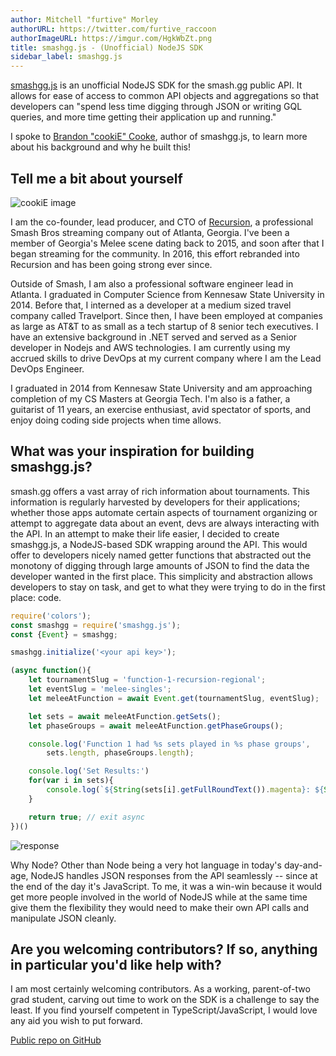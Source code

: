 ```yaml
---
author: Mitchell "furtive" Morley
authorURL: https://twitter.com/furtive_raccoon
authorImageURL: https://imgur.com/HgkWbZt.png
title: smashgg.js - (Unofficial) NodeJS SDK
sidebar_label: smashgg.js
---
```


<a href="https://www.npmjs.com/package/smashgg.js" target="_blank">smashgg.js</a> is an unofficial NodeJS SDK for the smash.gg public API.
It allows for ease of access to common API objects and aggregations so that developers can "spend less time digging through JSON or writing
 GQL queries, and more time getting their application up and running."

<!--truncate-->

I spoke to <a href="https://twitter.com/cookieissmashin" target="_blank">Brandon "cookiE" Cooke</a>, author of smashgg.js, to learn more about
 his background and why he built this!

## Tell me a bit about yourself

![cookiE image](https://imgur.com/LRNxjOB.jpg)

I am the co-founder, lead producer, and CTO of <a href="http://recursion.gg/" target="_blank">Recursion</a>, a professional Smash Bros
 streaming company out of Atlanta, Georgia.
I've been a member of Georgia's Melee scene dating back to 2015, and soon after that I began streaming for the community.
In 2016, this effort rebranded into Recursion and has been going strong ever since.

Outside of Smash, I am also a professional software engineer lead in Atlanta.
I graduated in Computer Science from Kennesaw State University in 2014.
Before that, I interned as a developer at a medium sized travel company called Travelport.
Since then, I have been employed at companies as large as AT&T to as small as a tech startup of 8 senior tech executives.
I have an extensive background in .NET served and served as a Senior developer in Nodejs and AWS technologies.
I am currently using my accrued skills to drive DevOps at my current company where I am the Lead DevOps Engineer.

I graduated in 2014 from Kennesaw State University and am approaching completion of my CS Masters at Georgia Tech.
I'm also is a father, a guitarist of 11 years, an exercise enthusiast, avid spectator of sports, and enjoy doing coding side projects when time
 allows.

## What was your inspiration for building smashgg.js?

smash.gg offers a vast array of rich information about tournaments.
This information is regularly harvested by developers for their applications; whether those apps automate certain aspects of tournament organizing
 or attempt to aggregate data about an event, devs are always interacting with the API.
In an attempt to make their life easier, I decided to create smashgg.js, a NodeJS-based SDK wrapping around the API.
This would offer to developers nicely named getter functions that abstracted out the monotony of digging through large amounts of JSON to find the data
 the developer wanted in the first place.
This simplicity and abstraction allows developers to stay on task, and get to what they were trying to do in the first place: code.

```js
require('colors');
const smashgg = require('smashgg.js');
const {Event} = smashgg;

smashgg.initialize('<your api key>');

(async function(){
    let tournamentSlug = 'function-1-recursion-regional';
    let eventSlug = 'melee-singles';
    let meleeAtFunction = await Event.get(tournamentSlug, eventSlug);

    let sets = await meleeAtFunction.getSets();
    let phaseGroups = await meleeAtFunction.getPhaseGroups();

    console.log('Function 1 had %s sets played in %s phase groups', 
        sets.length, phaseGroups.length);

    console.log('Set Results:')
    for(var i in sets){
        console.log(`${String(sets[i].getFullRoundText()).magenta}: ${String(sets[i].getDisplayScore()).green}`);
    }

    return true; // exit async
})()
```

![response](https://imgur.com/ZTqXJJj.png)

Why Node?
Other than Node being a very hot language in today's day-and-age, NodeJS handles JSON responses from the API seamlessly -- since at the end of the day it's
 JavaScript.
To me, it was a win-win because it would get more people involved in the world of NodeJS while at the same time give them the flexibility they would need to
 make their own API calls and manipulate JSON cleanly.

## Are you welcoming contributors? If so, anything in particular you'd like help with?

I am most certainly welcoming contributors.
As a working, parent-of-two grad student, carving out time to work on the SDK is a challenge to say the least.
If you find yourself competent in TypeScript/JavaScript, I would love any aid you wish to put forward.

<a href="https://github.com/BrandonCookeDev/smashgg.js/blob/master/README.md" target="_blank">Public repo on GitHub</a>
